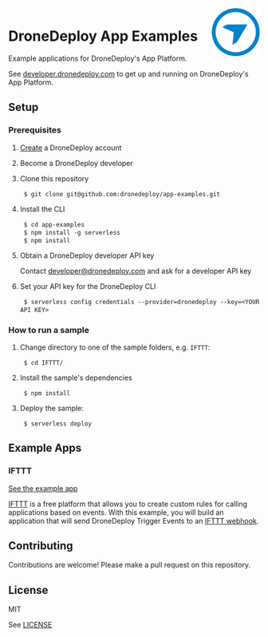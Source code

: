 <img src="dd_logo.png" alt="DroneDeploy logo" title="DroneDeploy App Platform" align="right" height="96" width="96"/>

# DroneDeploy App Examples

Example applications for DroneDeploy's App Platform.

See [developer.dronedeploy.com](https://developer.dronedeploy.com) to get up and running on DroneDeploy's App Platform.

## Setup

### Prerequisites

1. [Create](https://www.dronedeploy.com/signup.html) a DroneDeploy account
1. Become a DroneDeploy developer
1. Clone this repository

        $ git clone git@github.com:dronedeploy/app-examples.git

1. Install the CLI

        $ cd app-examples
        $ npm install -g serverless
        $ npm install

1. Obtain a DroneDeploy developer API key

    Contact developer@dronedeploy.com and ask for a developer API key

1. Set your API key for the DroneDeploy CLI

        $ serverless config credentials --provider=dronedeploy --key=<YOUR API KEY>


### How to run a sample

1. Change directory to one of the sample folders, e.g. `IFTTT`:

        $ cd IFTTT/

1. Install the sample's dependencies

        $ npm install

1. Deploy the sample:

        $ serverless deploy


## Example Apps

### IFTTT

[See the example app](IFTTT)

[IFTTT](http://ifttt.com/) is a free platform that allows you to create custom rules for calling applications based on events. With this example, you will build an application that will send DroneDeploy Trigger Events to an [IFTTT webhook](https://ifttt.com/maker_webhooks).

## Contributing

Contributions are welcome! Please make a pull request on this repository.

## License
MIT

See [LICENSE](LICENSE)